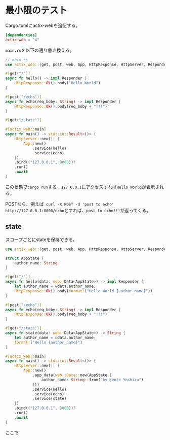 # 最小限のテスト

Cargo.tomlにactix-webを追記する。

```toml
[dependencies]
actix-web = "4"
```

`main.rs`を以下の通り書き換える。

```rust
// main.rs
use actix_web::{get, post, web, App, HttpResponse, HttpServer, Responder};

#[get("/")]
async fn hello() -> impl Responder {
    HttpResponse::Ok().body("Hello World")
}

#[post("/echo")]
async fn echo(req_boby: String) -> impl Responder {
    HttpResponse::Ok().body(req_boby + "!!!")
}

#[get("/state")]

#[actix_web::main]
async fn main() -> std::io::Result<()> {
    HttpServer::new(|| {
        App::new()
            .service(hello)
            .service(echo)
    })
    .bind(("127.0.0.1", 8000))?
    .run()
    .await
}
```

この状態で`cargo run`する。`127.0.0.1`にアクセスすれば`Hello World`が表示される。

POSTなら、例えば` curl -X POST -d 'post to echo' http://127.0.0.1:8000/echo`とすれば、`post to echo!!!`が返ってくる。


## state

スコープごとにstateを保持できる。

```rust
use actix_web::{get, post, web, App, HttpResponse, HttpServer, Responder};

struct AppState {
    author_name: String
}

#[get("/")]
async fn hello(data: web::Data<AppState>) -> impl Responder {
    let author_name = &data.author_name;
    HttpResponse::Ok().body(format!("Hello World {author_name}"))
}

#[post("/echo")]
async fn echo(req_boby: String) -> impl Responder {
    HttpResponse::Ok().body(req_boby + "!!!")
}

#[get("/state")]
async fn state(data: web::Data<AppState>) -> String {
    let author_name = &data.author_name;
    format!("Hello {author_name}")
}

#[actix_web::main]
async fn main() -> std::io::Result<()> {
    HttpServer::new(|| {
        App::new()
            .app_data(web::Data::new(AppState {
                author_name: String::from("by Kento Yoshizu")
            }))
            .service(hello)
            .service(echo)
            .service(state)
    })
    .bind(("127.0.0.1", 8000))?
    .run()
    .await
}

```

ここで
